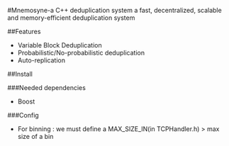 #Mnemosyne-a C++ deduplication system
a fast, decentralized, scalable and memory-efficient deduplication system

##Features
 - Variable Block Deduplication
 - Probabilistic/No-probabilistic deduplication
 - Auto-replication

##Install

###Needed dependencies
 - Boost
  
###Config
 - For binning : we must define a MAX_SIZE_IN(in TCPHandler.h) > max size of a bin

